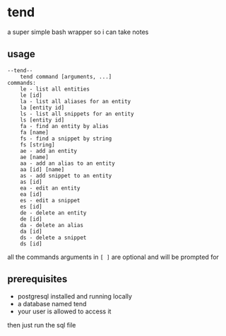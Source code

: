 # tend
a super simple bash wrapper so i can take notes

## usage

```
--tend--
    tend command [arguments, ...]
commands:
    le - list all entities
    le [id]
    la - list all aliases for an entity
    la [entity id]
    ls - list all snippets for an entity
    ls [entity id]
    fa - find an entity by alias
    fa [name]
    fs - find a snippet by string
    fs [string]
    ae - add an entity
    ae [name]
    aa - add an alias to an entity
    aa [id] [name]
    as - add snippet to an entity
    as [id]
    ea - edit an entity
    ea [id]
    es - edit a snippet
    es [id]
    de - delete an entity
    de [id]
    da - delete an alias
    da [id]
    ds - delete a snippet
    ds [id]
```

all the commands arguments in `[ ]` are optional and will be prompted for

## prerequisites

- postgresql installed and running locally
- a database named tend
- your user is allowed to access it

then just run the sql file
